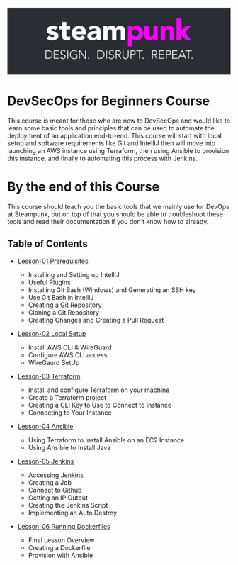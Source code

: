 ![Logo](https://github.com/SteampunkFoundry/images/raw/master/steampunk_banner-white_pink_on_grey.jfif)

# DevSecOps for Beginners Course

This course is meant for those who are new to DevSecOps and would like to
learn some basic tools and principles that can be used to automate the
deployment of an application end-to-end. This course will start with local setup
and software requirements like Git and IntelliJ then will move into launching an
AWS instance using Terraform, then using Ansible to provision this instance, and
finally to automating this process with Jenkins.

# By the end of this Course
This course should teach you the basic tools that we mainly use for DevOps at Steampunk, but on top of that
you should be able to troubleshoot these tools and read their documentation if you don't know how to already.

## Table of Contents

+ [Lesson-01 Prerequisites](./Lesson-01.md)
    + Installing and Setting up IntelliJ
    + Useful Plugins
    + Installing Git Bash (Windows) and Generating an SSH key
    + Use Git Bash in IntelliJ
    + Creating a Git Repository
    + Cloning a Git Repository
    + Creating Changes and Creating a Pull Request


+ [Lesson-02 Local Setup](./Lesson-02.md)
    + Install AWS CLI & WireGuard
    + Configure AWS CLI access
    + WireGaurd SetUp

+ [Lesson-03 Terraform](./Lesson-03.md)
    + Install and configure Terraform on your machine
    + Create a Terraform project
    + Creating a CLI Key to Use to Connect to Instance
    + Connecting to Your Instance

+ [Lesson-04 Ansible](./Lesson-04.md)
    + Using Terraform to Install Ansible on an EC2 Instance
    + Using Ansible to Install Java
    

+ [Lesson-05 Jenkins](./Lesson-05.md)
  + Accessing Jenkins
  + Creating a Job
  + Connect to Github
  + Getting an IP Output
  + Creating the Jenkins Script
  + Implementing an Auto Destroy

  
+ [Lesson-06 Running Dockerfiles](./Lesson-06.md)
  + Final Lesson Overview
  + Creating a Dockerfile
  + Provision with Ansible
